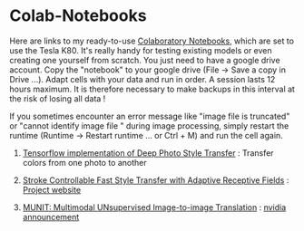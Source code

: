 # Colab-Notebooks
Here are links to my ready-to-use [Colaboratory Notebooks](https://colab.research.google.com), which are set to use the Tesla K80. It's really handy for testing existing models or even creating one yourself from scratch. You just need to have a google drive account. Copy the "notebook" to your google drive (File -> Save a copy in Drive ...). Adapt cells with your data and run in order. A session lasts 12 hours maximum. It is therefore necessary to make backups in this interval at the risk of losing all data !


If you sometimes encounter an error message like "image file is truncated" or "cannot identify image file " during image processing, simply restart the runtime (Runtime -> Restart runtime ... or Ctrl + M) and run the cell again.

1. [Tensorflow implementation of Deep Photo Style Transfer](https://drive.google.com/file/d/1c1BvAm3yAszgNKjBC1wHpO9uz1PgL99v/view?usp=sharing) :
Transfer colors from one photo to another

2. [Stroke Controllable Fast Style Transfer with Adaptive Receptive Fields](https://drive.google.com/open?id=10yia7cQ4mb8MbhucaqhKfEzAv5u1WsTN) :
[Project website](http://yongchengjing.com/StrokeControllable) 

3. [MUNIT: Multimodal UNsupervised Image-to-image Translation](https://drive.google.com/file/d/1DW_oDGBDwO2x_rm6UGocgBwWQSFg6ZEz/view?usp=sharing) : [nvidia announcement](https://blogs.nvidia.com/blog/2018/04/15/nvidia-research-image-translation/)
